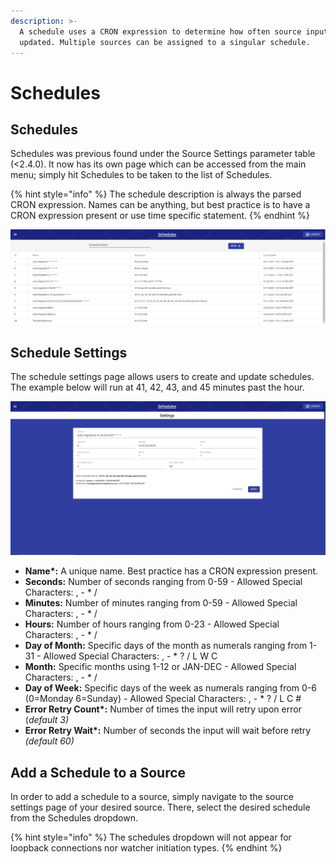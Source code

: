 ```yaml
---
description: >-
  A schedule uses a CRON expression to determine how often source inputs are
  updated. Multiple sources can be assigned to a singular schedule.
---
```


# Schedules

## Schedules

Schedules was previous found under the Source Settings parameter table \(&lt;2.4.0\). It now has its own page which can be accessed from the main menu; simply hit Schedules to be taken to the list of Schedules.

{% hint style="info" %}
The schedule description is always the parsed CRON expression. Names can be anything, but best practice is to have a CRON expression present or use time specific statement.
{% endhint %}

![](../.gitbook/assets/schedules_002.png)

## Schedule Settings

The schedule settings page allows users to create and update schedules. The example below will run at 41, 42, 43, and 45 minutes past the hour.

![](../.gitbook/assets/schedules_003.png)

* **Name\*:** A unique name. Best practice has a CRON expression present.
* **Seconds:** Number of seconds ranging from 0-59 - Allowed Special Characters: , - \* /
* **Minutes:** Number of minutes ranging from 0-59 - Allowed Special Characters: , - \* /
* **Hours:** Number of hours ranging from 0-23 - Allowed Special Characters: , - \* /
* **Day of Month:** Specific days of the month as numerals ranging from 1-31 - Allowed Special Characters: , - \* ? / L W C
* **Month:** Specific months using 1-12 or JAN-DEC - Allowed Special Characters: , - \* /
* **Day of Week:** Specific days of the week as numerals ranging from 0-6 \(0=Monday 6=Sunday\) - Allowed Special Characters: , - \* ? / L C \#
* **Error Retry Count\*:** Number of times the input will retry upon error \(_default 3\)_
* **Error Retry Wait\*:** Number of seconds the input will wait before retry _\(default 60\)_

## Add a Schedule to a Source

In order to add a schedule to a source, simply navigate to the source settings page of your desired source. There, select the desired schedule from the Schedules dropdown.

{% hint style="info" %}
The schedules dropdown will not appear for loopback connections nor watcher initiation types.
{% endhint %}


